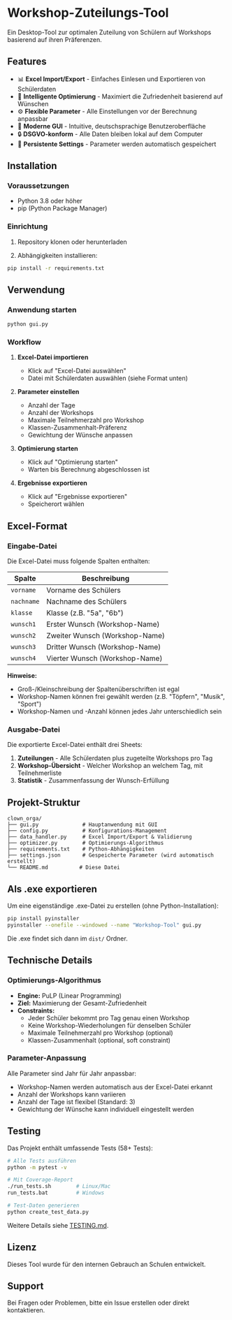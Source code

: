 # Workshop-Zuteilungs-Tool

Ein Desktop-Tool zur optimalen Zuteilung von Schülern auf Workshops basierend auf ihren Präferenzen.

## Features

- 📊 **Excel Import/Export** - Einfaches Einlesen und Exportieren von Schülerdaten
- 🎯 **Intelligente Optimierung** - Maximiert die Zufriedenheit basierend auf Wünschen
- ⚙️ **Flexible Parameter** - Alle Einstellungen vor der Berechnung anpassbar
- 🎨 **Moderne GUI** - Intuitive, deutschsprachige Benutzeroberfläche
- 🔒 **DSGVO-konform** - Alle Daten bleiben lokal auf dem Computer
- 💾 **Persistente Settings** - Parameter werden automatisch gespeichert

## Installation

### Voraussetzungen

- Python 3.8 oder höher
- pip (Python Package Manager)

### Einrichtung

1. Repository klonen oder herunterladen

2. Abhängigkeiten installieren:
```bash
pip install -r requirements.txt
```

## Verwendung

### Anwendung starten

```bash
python gui.py
```

### Workflow

1. **Excel-Datei importieren**
   - Klick auf "Excel-Datei auswählen"
   - Datei mit Schülerdaten auswählen (siehe Format unten)

2. **Parameter einstellen**
   - Anzahl der Tage
   - Anzahl der Workshops
   - Maximale Teilnehmerzahl pro Workshop
   - Klassen-Zusammenhalt-Präferenz
   - Gewichtung der Wünsche anpassen

3. **Optimierung starten**
   - Klick auf "Optimierung starten"
   - Warten bis Berechnung abgeschlossen ist

4. **Ergebnisse exportieren**
   - Klick auf "Ergebnisse exportieren"
   - Speicherort wählen

## Excel-Format

### Eingabe-Datei

Die Excel-Datei muss folgende Spalten enthalten:

| Spalte | Beschreibung |
|--------|--------------|
| `vorname` | Vorname des Schülers |
| `nachname` | Nachname des Schülers |
| `klasse` | Klasse (z.B. "5a", "6b") |
| `wunsch1` | Erster Wunsch (Workshop-Name) |
| `wunsch2` | Zweiter Wunsch (Workshop-Name) |
| `wunsch3` | Dritter Wunsch (Workshop-Name) |
| `wunsch4` | Vierter Wunsch (Workshop-Name) |

**Hinweise:**
- Groß-/Kleinschreibung der Spaltenüberschriften ist egal
- Workshop-Namen können frei gewählt werden (z.B. "Töpfern", "Musik", "Sport")
- Workshop-Namen und -Anzahl können jedes Jahr unterschiedlich sein

### Ausgabe-Datei

Die exportierte Excel-Datei enthält drei Sheets:

1. **Zuteilungen** - Alle Schülerdaten plus zugeteilte Workshops pro Tag
2. **Workshop-Übersicht** - Welcher Workshop an welchem Tag, mit Teilnehmerliste
3. **Statistik** - Zusammenfassung der Wunsch-Erfüllung

## Projekt-Struktur

```
clown_orga/
├── gui.py              # Hauptanwendung mit GUI
├── config.py           # Konfigurations-Management
├── data_handler.py     # Excel Import/Export & Validierung
├── optimizer.py        # Optimierungs-Algorithmus
├── requirements.txt    # Python-Abhängigkeiten
├── settings.json       # Gespeicherte Parameter (wird automatisch erstellt)
└── README.md          # Diese Datei
```

## Als .exe exportieren

Um eine eigenständige .exe-Datei zu erstellen (ohne Python-Installation):

```bash
pip install pyinstaller
pyinstaller --onefile --windowed --name "Workshop-Tool" gui.py
```

Die .exe findet sich dann im `dist/` Ordner.

## Technische Details

### Optimierungs-Algorithmus

- **Engine:** PuLP (Linear Programming)
- **Ziel:** Maximierung der Gesamt-Zufriedenheit
- **Constraints:**
  - Jeder Schüler bekommt pro Tag genau einen Workshop
  - Keine Workshop-Wiederholungen für denselben Schüler
  - Maximale Teilnehmerzahl pro Workshop (optional)
  - Klassen-Zusammenhalt (optional, soft constraint)

### Parameter-Anpassung

Alle Parameter sind Jahr für Jahr anpassbar:
- Workshop-Namen werden automatisch aus der Excel-Datei erkannt
- Anzahl der Workshops kann variieren
- Anzahl der Tage ist flexibel (Standard: 3)
- Gewichtung der Wünsche kann individuell eingestellt werden

## Testing

Das Projekt enthält umfassende Tests (58+ Tests):

```bash
# Alle Tests ausführen
python -m pytest -v

# Mit Coverage-Report
./run_tests.sh        # Linux/Mac
run_tests.bat         # Windows

# Test-Daten generieren
python create_test_data.py
```

Weitere Details siehe [TESTING.md](TESTING.md).

## Lizenz

Dieses Tool wurde für den internen Gebrauch an Schulen entwickelt.

## Support

Bei Fragen oder Problemen, bitte ein Issue erstellen oder direkt kontaktieren.
